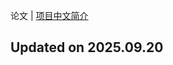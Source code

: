 论文 | [项目中文简介](https://github.com/LJoson/arXiv_daily/blob/main/README_zh-CN.md)

## Updated on 2025.09.20

